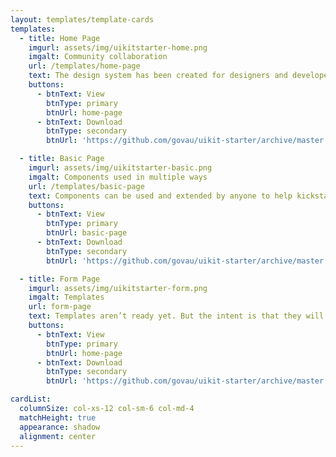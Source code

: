 ```yaml
---
layout: templates/template-cards
templates:
  - title: Home Page
    imgurl: assets/img/uikitstarter-home.png
    imgalt: Community collaboration
    url: /templates/home-page
    text: The design system has been created for designers and developers across government to share and create a set of quality tools and designs that can be used by everyone.
    buttons: 
      - btnText: View
        btnType: primary
        btnUrl: home-page
      - btnText: Download
        btnType: secondary
        btnUrl: 'https://github.com/govau/uikit-starter/archive/master.zip'

  - title: Basic Page
    imgurl: assets/img/uikitstarter-basic.png
    imgalt: Components used in multiple ways
    url: /templates/basic-page
    text: Components can be used and extended by anyone to help kickstart the design and development process or even build production-ready interfaces.
    buttons: 
      - btnText: View
        btnType: primary
        btnUrl: basic-page
      - btnText: Download
        btnType: secondary
        btnUrl: 'https://github.com/govau/uikit-starter/archive/master.zip'

  - title: Form Page
    imgurl: assets/img/uikitstarter-form.png
    imgalt: Templates
    url: form-page
    text: Templates aren’t ready yet. But the intent is that they will be a great way to kickstart a project, and be designed to save on time and resources to get value to users sooner.
    buttons: 
      - btnText: View
        btnType: primary
        btnUrl: home-page
      - btnText: Download
        btnType: secondary
        btnUrl: 'https://github.com/govau/uikit-starter/archive/master.zip'

cardList:
  columnSize: col-xs-12 col-sm-6 col-md-4
  matchHeight: true
  appearance: shadow
  alignment: center
---
```


